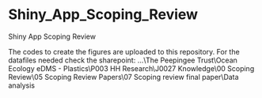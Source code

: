 # Shiny_App_Scoping_Review
Shiny App Scoping Review


The codes to create the figures are uploaded to this repository. For the datafiles needed check the sharepoint:
...\The Peepingee Trust\Ocean Ecology eDMS - Plastics\P003 HH Research\J0027 Knowledge\00 Scoping Review\05 Scoping Review Papers\07 Scoping review final paper\Data analysis

